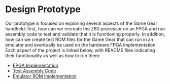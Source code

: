 # Design Prototype
Our prototype is focused on exploring several aspects of the Game Gear handheld: first, how can we recreate the Z80 processor on an FPGA and run assembly code to test and validate that it is functioning properly. In addition, how can we create test ROM files for the Game Gear that can run in an emulator and eventually be used on the hardware FPGA implementation. Each aspect of the project is linked below, with README files indicating their functionality as well as how to run them:
- [FPGA Implementation](A-Z80/)
- [Test Assembly Code]()
- [Emulator ROM Implementation](romDev/)
